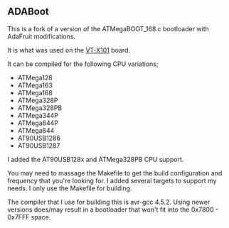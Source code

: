 ADABoot  
---------
 
This is a fork of a version of the ATMegaBOOT_168.c bootloader with AdaFruit modifications.
 
It is what was used on the [VT-X101](https://www.violetronix.com/vt-x101) board.

It can be compiled for the following CPU variations;
* ATMega128
* ATMega163
* ATMega168
* ATMega328P
* ATMega328PB
* ATMega344P
* ATMega644P
* ATMega644
* AT90USB1286
* AT90USB1287

I added the AT90USB128x and ATMega328PB CPU support.

You may need to massage the Makefile to get the build configuration and frequency that you're looking for.
I added several targets to support my needs. I only use the Makefile for building.

The compiler that I use for building this is avr-gcc 4.5.2.
Using newer versions does/may result in a bootloader that won't fit into the 0x7800 - 0x7FFF space.
